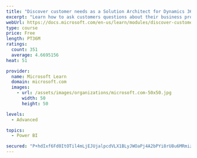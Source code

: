 ```yaml
---
title: "Discover customer needs as a Solution Architect for Dynamics 365 and Power Platform"
excerpt: "Learn how to ask customers questions about their business processes and feature requirements to create a viable solution."
webUrl: https://docs.microsoft.com/en-us/learn/modules/discover-customer-needs/
type: course
price: Free
length: PT36M
ratings:
  count: 351
  average: 4.6695156
heat: 51

provider:
  name: Microsoft Learn
  domain: microsoft.com
  images:
    - url: /assets/images/organizations/microsoft.com-50x50.jpg
      width: 50
      height: 50

levels:
  - Advanced

topics:
  - Power BI

secured: "P+hdIxf6Fd0ItOTil4mLjEJUjalpcdVLX1BLyJWOaPj4A2bPYi8rU8u6MRmizktm4AaL3eZHGxTLll/+hIvZvAdlRK3iCXZyKP2gfbf0zzjcf6J/eVGkVaG+8BYL/YO7zUuLqLGArd9k2X/rLljzR+PiioVvezDyn36Uj2Y3wFw/GQldaxdaTs6cu5xjwW8hrVL8IkOj5zvfs4RDvtbTOvvq5QziUM4TGI0zj1qK3bj7ySJ4EVyoE7e9xwliMnF9W23j8HIfnqdAU9Qy4oeMh6fpCfCLOHZzxLNiEUXRrDA4cAbZ6CoTBh3gAAY4JRygkLRedLJyD4mLGroZnpQsz/k7JPkxHgazRBub0ozsecgK+w6peWZvQeIVUXtFFQ7hWchuab5s0c7D7rGF5Ov5zg==;0q/LfsF66UB8yGi+ImkaUw=="
---
```


